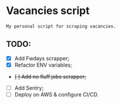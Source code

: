 # Vacancies script

    My personal script for scraping vacancies.

## TODO:
- [x] Add Fwdays scrapper;
- [X] Refactor ENV variables;
- ~~[ ] Add no fluff jobs scrapper;~~
- [ ] Add Sentry;
- [ ] Deploy on AWS & configure CI/CD.
